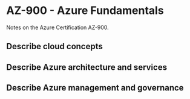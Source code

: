 # AZ-900 - Azure Fundamentals

Notes on the Azure Certification AZ-900.

## Describe cloud concepts

## Describe Azure architecture and services

## Describe Azure management and governance